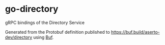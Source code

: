 # go-directory

gRPC bindings of the Directory Service

Generated from the Protobuf definition published to https://buf.build/aserto-dev/directory using [Buf](https://buf.build/).
